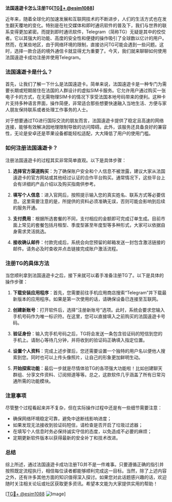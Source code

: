 **法国遠遊卡怎么注册TG[[TG💪+ @esim1088](https://t.me/s/esim1088)]**

近年来，随着全球化的加速发展和互联网技术的不断进步，人们的生活方式也在发生翻天覆地的变化。特别是在社交媒体和即时通讯软件的普及下，我们与世界的联系变得更加紧密。而提到即时通讯软件，Telegram（简称TG）无疑是其中的佼佼者。它以其强大的功能、高度的安全性和便捷的操作吸引了全球数以亿计的用户。然而，在某些地区，由于网络环境的限制，直接访问TG可能会遇到一些问题。这时，选择一款合适的境外通信卡就显得尤为重要了。今天，我们就来聊聊如何使用法国遠遊卡成功注册并使用Telegram。

### 法国遠遊卡是什么？

首先，让我们了解一下什么是法国遠遊卡。简单来说，法国遠遊卡是一种专门为需要长期或短期居住在法国的人群设计的虚拟SIM卡服务。它允许用户通过购买一张电子卡的方式，在无需物理SIM卡的情况下享受法国本地号码带来的便利。这种卡片支持多种语言界面，操作简便，非常适合那些想要快速融入当地生活、方便与家人朋友保持联系或者处理工作事务的人士。

对于想要通过TG进行国际交流的朋友而言，法国遠遊卡提供了稳定且高速的网络连接，能够有效解决因地理限制导致的访问障碍。此外，该服务还具备良好的兼容性，无论是安卓还是苹果设备都能轻松适配，大大降低了用户的使用门槛。

### 如何注册法国遠遊卡？

注册法国遠遊卡的过程其实非常简单直观。以下是具体步骤：

1. **选择官方渠道购买**：为了确保账户安全和个人信息不被泄露，建议大家从法国遠遊卡的官方网站或其他经过认证的合作平台购买。通常情况下，这些平台上会有详细的产品介绍以及购买指南供参考。
   
2. **填写个人信息**：进入官网后，按照提示输入您的真实姓名、联系方式等必要信息。这里需要注意的是，所提供的资料必须准确无误，否则可能会影响到后续的服务开通。

3. **支付费用**：根据所选套餐的不同，支付相应的金额即可完成订单生成。目前市面上常见的套餐包括月租型、季度型甚至年度型等多种形式，大家可以依据自身需求灵活挑选。

4. **接收确认邮件**：付款完成后，系统会向您预留的邮箱发送一封包含激活链接的邮件。请务必及时查收并点击链接完成账户激活流程。

### 注册TG的具体方法

当您顺利拿到法国遠遊卡之后，接下来就可以着手准备注册TG了。以下是具体的操作步骤：

1. **下载安装应用程序**：首先，您需要前往手机应用商店搜索“Telegram”并下载最新版本的应用程序。如果是第一次使用的话，请确保设备已连接至互联网。

2. **创建新账号**：打开软件后，选择“注册新账号”选项。此时，系统会要求您输入手机号码作为唯一标识符。在这里，您可以直接填入之前购买的法国遠遊卡号码。

3. **验证身份**：输入完手机号码之后，TG将会发送一条包含验证码的短信到您的手机上。请耐心等待几分钟，并将收到的验证码正确填入指定位置。

4. **设置个人资料**：完成上述步骤后，您还需要设置一个独特的用户名以便他人搜索到您。同时也可以上传头像照片，让自己的形象更加鲜明生动。

5. **开始探索功能**：最后一步就是尽情体验TG的各项强大功能啦！比如创建聊天群组、分享文件资料、订阅频道等等。总之，这款软件几乎涵盖了所有日常沟通所需的功能模块。

### 注意事项

尽管整个过程看起来并不复杂，但在实际操作过程中还是有一些细节需要注意：

- 确保网络环境稳定可靠，避免中途断线影响进度；
- 如果发现无法接收到验证码短信，请检查是否开启了垃圾过滤器；
- 在填写个人信息时务必保持诚实守信的态度，以免造成不必要的麻烦；
- 定期更新软件版本以获得最新的安全补丁和技术改进。

### 总结

综上所述，通过法国遠遊卡成功注册TG并不是一件难事。只要遵循正确的指引并按照既定流程执行，相信每位读者都能够顺利完成这一目标。当然，除了上述内容之外，还有许多其他方面的知识值得深入探讨。如果您对此话题感兴趣的话，欢迎随时关注相关论坛或社区获取更多资讯。希望本文能为大家提供实用的帮助！

[[TG💪+ @esim1088](https://t.me/s/esim1088) ![Image](https://i.postimg.cc/4NQfJmqS/Snipaste-2025-05-13-00-14-12.png)]